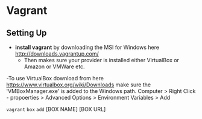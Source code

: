 Vagrant
=======

Setting Up
-------------
- **install vagrant** by downloading the MSI for Windows here http://downloads.vagrantup.com/
  - Then makes sure your provider is installed either VirtualBox or Amazon or VMWare etc.

-To use VirtualBox download from here https://www.virtualbox.org/wiki/Downloads
make sure the 'VMBoxManager.exe' is added to the Windows path. Computer > Right Click - propoerties > Advanced Options > Environment Variables > Add 

`vagrant` `box` `add` [BOX NAME] [BOX URL]
